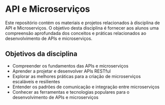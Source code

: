 # API e Microserviços

Este repositório contém os materiais e projetos relacionados à disciplina de API e Microserviços. O objetivo desta disciplina é fornecer aos alunos uma compreensão aprofundada dos conceitos e práticas relacionados ao desenvolvimento de APIs e microserviços.

## Objetivos da disciplina

- Compreender os fundamentos das APIs e microserviços
- Aprender a projetar e desenvolver APIs RESTful
- Explorar as melhores práticas para a criação de microserviços escaláveis e resilientes
- Entender os padrões de comunicação e integração entre microserviços
- Conhecer as ferramentas e tecnologias populares para o desenvolvimento de APIs e microserviços
